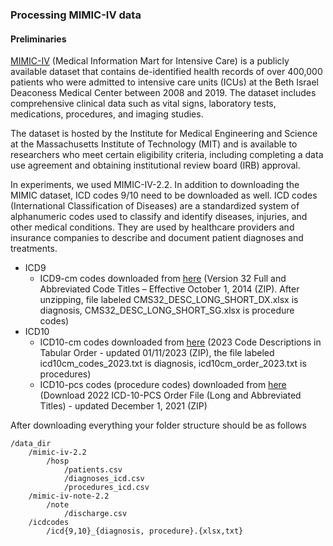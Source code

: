 ### Processing MIMIC-IV data

#### Preliminaries
[MIMIC-IV](https://physionet.org/content/mimiciv/2.2/) (Medical Information Mart for Intensive Care) is a publicly available dataset that contains de-identified health records of over 400,000 patients who were admitted to intensive care units (ICUs) at the Beth Israel Deaconess Medical Center between 2008 and 2019. The dataset includes comprehensive clinical data such as vital signs, laboratory tests, medications, procedures, and imaging studies.

The dataset is hosted by the Institute for Medical Engineering and Science at the Massachusetts Institute of Technology (MIT) and is available to researchers who meet certain eligibility criteria, including completing a data use agreement and obtaining institutional review board (IRB) approval.

In experiments, we used MIMIC-IV-2.2. In addition to downloading the MIMIC dataset, ICD codes 9/10 need to be downloaded as well. ICD codes (International Classification of Diseases) are a standardized system of alphanumeric codes used to classify and identify diseases, injuries, and other medical conditions. They are used by healthcare providers and insurance companies to describe and document patient diagnoses and treatments.

* ICD9
  * ICD9-cm codes downloaded from [here](https://www.cms.gov/Medicare/Coding/ICD9ProviderDiagnosticCodes/codes)
     (Version 32 Full and Abbreviated Code Titles  – Effective October 1, 2014 (ZIP). After unzipping, file labeled CMS32_DESC_LONG_SHORT_DX.xlsx is diagnosis, CMS32_DESC_LONG_SHORT_SG.xlsx is procedure codes)
* ICD10
  * ICD10-cm codes downloaded from [here](https://www.cms.gov/medicare/icd-10/2023-icd-10-cm)
     (2023 Code Descriptions in Tabular Order - updated 01/11/2023 (ZIP), the file labeled icd10cm_codes_2023.txt is diagnosis, icd10cm_order_2023.txt is procedures)
  * ICD10-pcs codes (procedure codes) downloaded from [here](https://www.cms.gov/medicare/icd-10/2022-icd-10-pcs) (Download 2022 ICD-10-PCS Order File (Long and Abbreviated Titles) - updated December 1, 2021 (ZIP)

After downloading everything your folder structure should be as follows
```
/data_dir
    /mimic-iv-2.2
        /hosp
            /patients.csv
            /diagnoses_icd.csv
            /procedures_icd.csv
    /mimic-iv-note-2.2
        /note
            /discharge.csv
    /icdcodes
        /icd{9,10}_{diagnosis, procedure}.{xlsx,txt}
```
####

